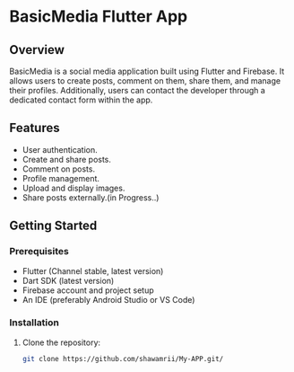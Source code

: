 # BasicMedia Flutter App
## Overview
BasicMedia is a social media application built using Flutter and Firebase. It allows users to create posts, comment on them, share them, and manage their profiles. Additionally, users can contact the developer through a dedicated contact form within the app.

## Features
- User authentication.
- Create and share posts.
- Comment on posts.
- Profile management.
- Upload and display images.
- Share posts externally.(in Progress..)

## Getting Started

### Prerequisites
- Flutter (Channel stable, latest version)
- Dart SDK (latest version)
- Firebase account and project setup
- An IDE (preferably Android Studio or VS Code)

### Installation
1. Clone the repository:
   ```bash
   git clone https://github.com/shawamrii/My-APP.git/
